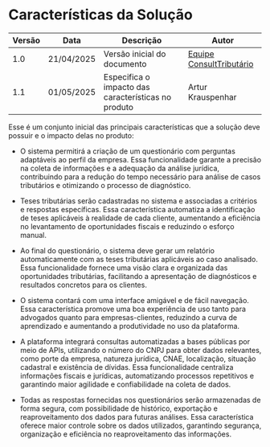 # Características da Solução

| Versão | Data       | Descrição                         | Autor                               |
|------- |----------- | --------------------------------- | ----------------------------------- |
| 1.0    | 21/04/2025 | Versão inicial do documento       | [Equipe ConsultTributário](https://github.com/mdsreq-fga-unb/2025.1-T02-ConsultTributario) |
| 1.1    | 01/05/2025 | Especifica o impacto das características no produto      | Artur Krauspenhar |

Esse é um conjunto inicial das principais características que a solução deve possuir e o impacto delas no produto:

- O sistema permitirá a criação de um questionário com perguntas adaptáveis ao perfil da empresa. Essa funcionalidade garante a precisão na coleta de informações e a adequação da análise jurídica, contribuindo para a redução do tempo necessário para análise de casos tributários e otimizando o processo de diagnóstico.

- Teses tributárias serão cadastradas no sistema e associadas a critérios e respostas específicas. Essa característica automatiza a identificação de teses aplicáveis à realidade de cada cliente, aumentando a eficiência no levantamento de oportunidades fiscais e reduzindo o esforço manual.

- Ao final do questionário, o sistema deve gerar um relatório automaticamente com as teses tributárias aplicáveis ao caso analisado. Essa funcionalidade fornece uma visão clara e organizada das oportunidades tributárias, facilitando a apresentação de diagnósticos e resultados concretos para os clientes.

- O sistema contará com uma interface amigável e de fácil navegação. Essa característica promove uma boa experiência de uso tanto para advogados quanto para empresas-clientes, reduzindo a curva de aprendizado e aumentando a produtividade no uso da plataforma.

- A plataforma integrará consultas automatizadas a bases públicas por meio de APIs, utilizando o número do CNPJ para obter dados relevantes, como porte da empresa, natureza jurídica, CNAE, localização, situação cadastral e existência de dívidas. Essa funcionalidade centraliza informações fiscais e jurídicas, automatizando processos repetitivos e garantindo maior agilidade e confiabilidade na coleta de dados.

- Todas as respostas fornecidas nos questionários serão armazenadas de forma segura, com possibilidade de histórico, exportação e reaproveitamento dos dados para futuras análises. Essa característica oferece maior controle sobre os dados utilizados, garantindo segurança, organização e eficiência no reaproveitamento das informações.
